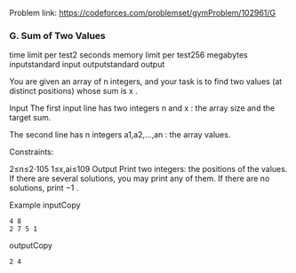 Problem link: https://codeforces.com/problemset/gymProblem/102961/G

### G. Sum of Two Values
time limit per test2 seconds
memory limit per test256 megabytes
inputstandard input
outputstandard output



You are given an array of n
 integers, and your task is to find two values (at distinct positions) whose sum is x
.

Input
The first input line has two integers n
 and x
: the array size and the target sum.

The second line has n integers a1,a2,…,an
: the array values.

Constraints:

2≤n≤2⋅105
1≤x,ai≤109
Output
Print two integers: the positions of the values. If there are several solutions, you may print any of them. If there are no solutions, print −1
.

Example
inputCopy
```
4 8
2 7 5 1
```
outputCopy
```
2 4
```
